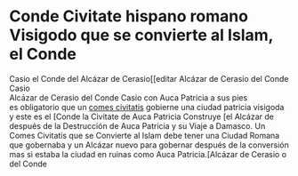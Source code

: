 # Conde Civitate hispano romano Visigodo que se convierte al Islam, el Conde

Casio el Conde del Alcázar de Cerasio[[editar
Alcázar de Cerasio del Conde Casio  
Alcázar de Cerasio del Conde Casio con Auca Patricia a sus pies  
  es obligatorio que
un [comes
civitatis]( )
gobierne una ciudad patricia visigoda y este es el [Conde
la Civitate de Auca Patricia Construye [el Alcázar de
  después de la Destrucción
de Auca Patricia y su Viaje a Damasco. Un Comes Civitatis que se Convierte al
Islam debe tener una Ciudad Romana que gobernaba y un Alcázar nuevo para
gobernar después de la conversión mas si estaba la ciudad en ruinas como Auca
Patricia.[Alcázar de Cerasio o del Conde
